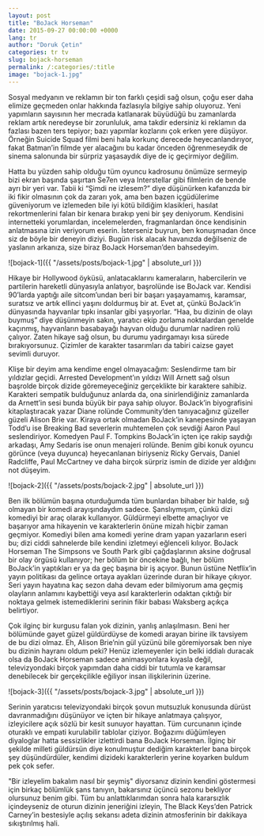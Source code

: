 ```yaml
---
layout: post
title: "BoJack Horseman"
date: 2015-09-27 00:00:00 +0000
lang: tr
author: "Doruk Çetin"
categories: tr tv
slug: bojack-horseman
permalink: /:categories/:title
image: "bojack-1.jpg"
---
```

Sosyal medyanın ve reklamın bir ton farklı çeşidi sağ olsun, çoğu eser daha elimize geçmeden onlar hakkında fazlasıyla bilgiye sahip oluyoruz. Yeni yapımların sayısının her mecrada katlanarak büyüdüğü bu zamanlarda reklam artık neredeyse bir zorunluluk, ama takdir edersiniz ki reklamın da fazlası bazen ters tepiyor; bazı yapımlar kozlarını çok erken yere düşüyor. Örneğin Suicide Squad filmi beni hala korkunç derecede heyecanlandırıyor, fakat Batman’in filmde yer alacağını bu kadar önceden öğrenmeseydik de sinema salonunda bir sürpriz yaşasaydık diye de iç geçirmiyor değilim.


Hatta bu yüzden sahip olduğu tüm oyuncu kadrosunu önümüze sermeyip bizi ekran başında şaşırtan Se7en veya Interstellar gibi filmlerin de bende ayrı bir yeri var. Tabii ki “Şimdi ne izlesem?” diye düşünürken kafanızda bir iki fikir olmasının çok da zararı yok, ama ben bazen içgüdülerime güveniyorum ve izlemeden bile iyi kötü bildiğim klasikleri, hasılat rekortmenlerini falan bir kenara bırakıp yeni bir şey deniyorum. Kendisini internetteki yorumlardan, incelemelerden, fragmanlardan önce kendisinin anlatmasına izin veriyorum eserin. İsterseniz buyrun, ben konuşmadan önce siz de böyle bir deneyin diziyi. Bugün risk alacak havanızda değilseniz de yaslanın arkanıza, size biraz BoJack Horseman’den bahsedeyim.

![bojack-1]({{ "/assets/posts/bojack-1.jpg" | absolute_url }})

Hikaye bir Hollywood öyküsü, anlatacaklarını kameraların, habercilerin ve partilerin hareketli dünyasıyla anlatıyor, başrolünde ise BoJack var. Kendisi 90’larda yaptığı aile sitcom’undan beri bir başarı yaşayamamış, karamsar, suratsız ve artık ellinci yaşını doldurmuş bir at. Evet at, çünkü BoJack’in dünyasında hayvanlar tıpkı insanlar gibi yaşıyorlar. “Haa, bu dizinin de olayı buymuş” diye düşünmeyin sakın, yaratıcı ekip zorlama noktalardan genelde kaçınmış, hayvanların basabayağı hayvan olduğu durumlar nadiren rolü çalıyor. Zaten hikaye sağ olsun, bu durumu yadırgamayı kısa sürede bırakıyorsunuz. Çizimler de karakter tasarımları da tabiri caizse gayet sevimli duruyor.


Klişe bir deyim ama kendime engel olmayacağım: Seslendirme tam bir yıldızlar geçidi. Arrested Development’ın yıldızı Will Arnett sağ olsun başrolde birçok dizide göremeyeceğiniz gerçeklikte bir karaktere sahibiz. Karakteri sempatik bulduğunuz anlarda da, ona sinirlendiğiniz zamanlarda da Arnett’in sesi bunda büyük bir paya sahip oluyor. BoJack’in biyografisini kitaplaştıracak yazar Diane rolünde Community’den tanıyacağınız güzeller güzeli Alison Brie var. Kiraya ortak olmadan BoJack’in kanepesinde yaşayan Todd’u ise Breaking Bad severlerin muhtemelen çok sevdiği Aaron Paul seslendiriyor. Komedyen Paul F. Tompkins BoJack’in içten içe rakip saydığı arkadaşı, Amy Sedaris ise onun menajeri rolünde. Benim gibi konuk oyuncu görünce (veya duyunca) heyecanlanan biriyseniz Ricky Gervais, Daniel Radcliffe, Paul McCartney ve daha birçok sürpriz ismin de dizide yer aldığını not düşeyim.

![bojack-2]({{ "/assets/posts/bojack-2.jpg" | absolute_url }})

Ben ilk bölümün başına oturduğumda tüm bunlardan bihaber bir halde, sığ olmayan bir komedi arayışındaydım sadece. Şanslıymışım, çünkü dizi komediyi bir araç olarak kullanıyor. Güldürmeyi elbette amaçlıyor ve başarıyor ama hikayenin ve karakterlerin önüne mizah hiçbir zaman geçmiyor. Komediyi bilen ama komedi yerine dram yapan yazarların eseri bu; dizi ciddi sahnelerde bile kendini izletmeyi eğlenceli kılıyor. BoJack Horseman The Simpsons ve South Park gibi çağdaşlarının aksine doğrusal bir olay örgüsü kullanıyor; her bölüm bir öncekine bağlı, her bölüm BoJack’in yaptıkları er ya da geç başına bir iş açıyor. Bunun üstüne Netflix’in yayın politikası da gelince ortaya ayakları üzerinde duran bir hikaye çıkıyor. Seri yayın hayatına kaç sezon daha devam eder bilmiyorum ama geçmiş olayların anlamını kaybettiği veya asıl karakterlerin odaktan çıktığı bir noktaya gelmek istemediklerini serinin fikir babası Waksberg açıkça belirtiyor.


Çok ilginç bir kurgusu falan yok dizinin, yanlış anlaşılmasın. Beni her bölümünde gayet güzel güldürdüyse de komedi arayan birine ilk tavsiyem de bu dizi olmaz. Eh, Alison Brie’nin gül yüzünü bile göremiyorsak ben niye bu dizinin hayranı oldum peki? Henüz izlemeyenler için belki iddialı duracak olsa da BoJack Horseman sadece animasyonlara kıyasla değil, televizyondaki birçok yapımdan daha ciddi bir tutumla ve karamsar denebilecek bir gerçekçilikle eğiliyor insan ilişkilerinin üzerine.

![bojack-3]({{ "/assets/posts/bojack-3.jpg" | absolute_url }})

Serinin yaratıcısı televizyondaki birçok şovun mutsuzluk konusunda dürüst davranmadığını düşünüyor ve içten bir hikaye anlatmaya çalışıyor, izleyicilere açık sözlü bir kesit sunuyor hayattan. Tüm curcunanın içinde oturaklı ve empati kurulabilir tablolar çiziyor. Boğazımı düğümleyen diyaloglar hatta sessizlikler izlettirdi bana BoJack Horseman. İlginç bir şekilde milleti güldürsün diye konulmuştur dediğim karakterler bana birçok şey düşündürdüler, kendimi dizideki karakterlerin yerine koyarken buldum pek çok sefer.


"Bir izleyelim bakalım nasıl bir şeymiş" diyorsanız dizinin kendini göstermesi için birkaç bölümlük şans tanıyın, bakarsınız üçüncü sezonu bekliyor olursunuz benim gibi. Tüm bu anlattıklarımdan sonra hala kararsızlık içindeyseniz de oturun dizinin jeneriğini izleyin, The Black Keys’den Patrick Carney’in bestesiyle açılış sekansı adeta dizinin atmosferinin bir dakikaya sıkıştırılmış hali.